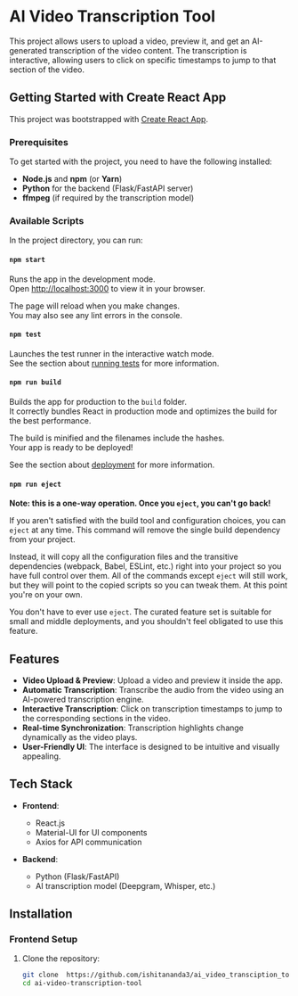 # AI Video Transcription Tool

This project allows users to upload a video, preview it, and get an AI-generated transcription of the video content. The transcription is interactive, allowing users to click on specific timestamps to jump to that section of the video.

## Getting Started with Create React App

This project was bootstrapped with [Create React App](https://github.com/facebook/create-react-app).

### Prerequisites

To get started with the project, you need to have the following installed:

- **Node.js** and **npm** (or **Yarn**)
- **Python** for the backend (Flask/FastAPI server)
- **ffmpeg** (if required by the transcription model)

### Available Scripts

In the project directory, you can run:

#### `npm start`

Runs the app in the development mode.\
Open [http://localhost:3000](http://localhost:3000) to view it in your browser.

The page will reload when you make changes.\
You may also see any lint errors in the console.

#### `npm test`

Launches the test runner in the interactive watch mode.\
See the section about [running tests](https://facebook.github.io/create-react-app/docs/running-tests) for more information.

#### `npm run build`

Builds the app for production to the `build` folder.\
It correctly bundles React in production mode and optimizes the build for the best performance.

The build is minified and the filenames include the hashes.\
Your app is ready to be deployed!

See the section about [deployment](https://facebook.github.io/create-react-app/docs/deployment) for more information.

#### `npm run eject`

**Note: this is a one-way operation. Once you `eject`, you can't go back!**

If you aren't satisfied with the build tool and configuration choices, you can `eject` at any time. This command will remove the single build dependency from your project.

Instead, it will copy all the configuration files and the transitive dependencies (webpack, Babel, ESLint, etc.) right into your project so you have full control over them. All of the commands except `eject` will still work, but they will point to the copied scripts so you can tweak them. At this point you're on your own.

You don't have to ever use `eject`. The curated feature set is suitable for small and middle deployments, and you shouldn't feel obligated to use this feature.

## Features

- **Video Upload & Preview**: Upload a video and preview it inside the app.
- **Automatic Transcription**: Transcribe the audio from the video using an AI-powered transcription engine.
- **Interactive Transcription**: Click on transcription timestamps to jump to the corresponding sections in the video.
- **Real-time Synchronization**: Transcription highlights change dynamically as the video plays.
- **User-Friendly UI**: The interface is designed to be intuitive and visually appealing.

## Tech Stack

- **Frontend**:
  - React.js
  - Material-UI for UI components
  - Axios for API communication

- **Backend**:
  - Python (Flask/FastAPI)
  - AI transcription model (Deepgram, Whisper, etc.)

## Installation

### Frontend Setup

1. Clone the repository:

   ```bash
   git clone  https://github.com/ishitananda3/ai_video_transciption_tool.git
   cd ai-video-transcription-tool
